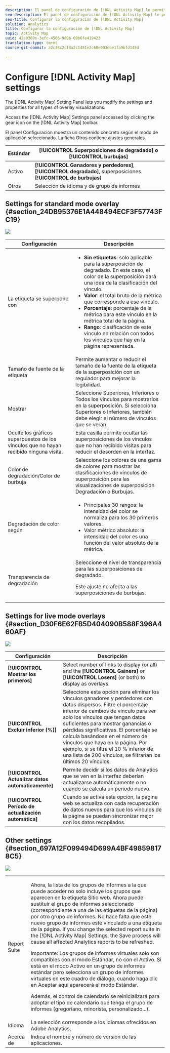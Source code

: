 ```yaml
---
description: El panel de configuración de [!DNL Activity Map] le permite modificar la configuración y las propiedades de todos los tipos de visualizaciones de superposiciones.
seo-description: El panel de configuración de [!DNL Activity Map] le permite modificar la configuración y las propiedades de todos los tipos de visualizaciones de superposiciones.
seo-title: Configurar la configuración de [!DNL Activity Map]
solution: Analytics
title: Configurar la configuración de [!DNL Activity Map]
topic: Activity Map
uuid: 42a0309e-3efc-4506-989b-09b6fe419423
translation-type: tm+mt
source-git-commit: a2c38c2cf3a2c1451e2c60e003ebe1fa9bfd145d

---
```



# Configure [!DNL Activity Map] settings

The [!DNL Activity Map] Setting Panel lets you modify the settings and properties for all types of overlay visualizations.

Access the [!DNL Activity Map] Settings panel accessed by clicking the gear icon on the [!DNL Activity Map] toolbar.

El panel Configuración muestra un contenido concreto según el modo de aplicación seleccionado. La ficha Otros contiene ajustes generales.

| Estándar | **[!UICONTROL Superposiciones de degradado]** o **[!UICONTROL burbujas]** |
|---|---|
| Activo | **[!UICONTROL Ganadores y perdedores]**, **[!UICONTROL degradado]**, superposiciones **[!UICONTROL de burbujas]** |
| Otros | Selección de idioma y de grupo de informes |

## Settings for standard mode overlay {#section_24DB95376E1A448494ECF3F57743FC19}

![](assets/settings_standard.png)

<table id="table_0244107DE6D142F2A1DA4882E0ED9826"> 
 <thead> 
  <tr> 
   <th colname="col2" class="entry"> Configuración </th> 
   <th colname="col3" class="entry"> Descripción </th> 
  </tr> 
 </thead>
 <tbody> 
  <tr> 
   <td colname="col2"> <span class="uicontrol"> La etiqueta se superpone con</span> </td> 
   <td colname="col3"> 
    <ul id="ul_13AD02789F2D4904A35215A8FA230F3E"> 
     <li id="li_8DB71636D2074C69B0D94D3FB0CAFE28"> <b>Sin etiquetas</b>: solo aplicable para la superposición de degradado. En este caso, el color de la superposición dará una idea de la clasificación del vínculo. </li> 
     <li id="li_39C98D7EA9514C1D8731B9D21C0E73A6"> <b>Valor</b>: el total bruto de la métrica que corresponde a ese vínculo. </li> 
     <li id="li_A5F583E45BCD4F2399398F9DCC7FE382"> <b>Porcentaje</b>: porcentaje de la métrica para este vínculo en la métrica total de la página. </li> 
     <li id="li_E4BF7D3B863E4B6C8E737CF29ADA9D67"> <b>Rango</b>: clasificación de este vínculo en relación con todos los vínculos que hay en la página representada. </li> 
    </ul> </td> 
  </tr> 
  <tr> 
   <td colname="col2"> <span class="uicontrol"> Tamaño de fuente de la etiqueta</span> </td> 
   <td colname="col3"> Permite aumentar o reducir el tamaño de la fuente de la etiqueta de la superposición con un regulador para mejorar la legibilidad. </td> 
  </tr> 
  <tr> 
   <td colname="col2"> <span class="uicontrol"> Mostrar</span> </td> 
   <td colname="col3">Seleccione <span class="uicontrol">Superiores</span>, <span class="uicontrol">Inferiores</span> o <span class="uicontrol">Todos los vínculos</span> para mostrarlos en la superposición. Si selecciona Superiores o Inferiores, también debe elegir el número de vínculos que se verán. </td> 
  </tr> 
  <tr> 
   <td colname="col2"> <span class="uicontrol"> Oculte los gráficos superpuestos de los vínculos que no hayan recibido ninguna visita.</span> </td> 
   <td colname="col3"> Esta casilla permite ocultar las superposiciones de los vínculos que no han recibido visitas para reducir el desorden en la interfaz. </td> 
  </tr> 
  <tr> 
   <td colname="col2"> <span class="uicontrol"> Color de degradación/Color de burbuja</span> </td> 
   <td colname="col3">Seleccione los colores de una gama de colores para mostrar las clasificaciones de vínculos de superposición para las visualizaciones de superposición <span class="uicontrol">Degradación</span> o <span class="uicontrol">Burbujas</span>. </td> 
  </tr> 
  <tr> 
   <td colname="col2"> <span class="uicontrol"> Degradación de color según</span> </td> 
   <td colname="col3"> 
    <ul id="ul_1B5C2A44A9EB465D8B8E9AD91AF79D69"> 
     <li id="li_C983CB68B90B492BB0774254292B5961"> <span class="uicontrol"> Principales 30 rangos</span>: la intensidad del color se normaliza para los 30 primeros valores. </li> 
     <li id="li_1E83431C8C734AB0BC82B5A66AED1189"> <span class="uicontrol"> Valor métrico absoluto</span>: la intensidad del color es una función del valor absoluto de la métrica. </li> 
    </ul> </td> 
  </tr> 
  <tr> 
   <td colname="col2"> <span class="uicontrol"> Transparencia de degradación</span> </td> 
   <td colname="col3">Seleccione el nivel de transparencia para las superposiciones de degradado. <p>Este ajuste no afecta a las superposiciones de burbujas. </p> </td> 
  </tr> 
 </tbody> 
</table>

## Settings for live mode overlays {#section_D30F6E62FB5D404090B588F396A460AF}

![](assets/settings_live.png)

| Configuración | Descripción |
|---|---|
| **[!UICONTROL Mostrar los primeros]** | Select number of links to display (or all) and the **[!UICONTROL Gainers]** or **[!UICONTROL Losers]** (or both) to display as overlays. |
| **[!UICONTROL Excluir inferior (%)]** | Seleccione esta opción para eliminar los vínculos ganadores y perdedores con datos dispersos. Filtre el porcentaje inferior de cambios de vínculo para ver solo los vínculos que tengan datos suficientes para mostrar ganancias o pérdidas significativas. El porcentaje se calcula basándose en el número de vínculos que haya en la página. Por ejemplo, si se filtra el 10 % inferior de una lista de 200 vínculos, se filtrarían los últimos 20 vínculos. |
| **[!UICONTROL Actualizar datos automáticamente]** | Permite decidir si los datos de Analytics que se ven en la interfaz deberían actualizarse automáticamente o no cuando se calcula un período nuevo. |
| **[!UICONTROL Período de actualización automática]** | Cuando se activa esta opción, la página web se actualiza con cada recuperación de datos nuevos para que los vínculos de la página se puedan sincronizar mejor con los datos recopilados. |

## Other settings {#section_697A12F099494D699A4BF498598178C5}

![](assets/settings_other.png)

<table id="table_0F560236F8844FA0928CBB9C50D5ABEF"> 
 <tbody> 
  <tr> 
   <td colname="col1"> Report Suite </td> 
   <td colname="col2"> <p>Ahora, la lista de los grupos de informes a la que puede acceder no solo incluye los grupos que aparecen en la etiqueta Sitio web. Ahora puede sustituir el grupo de informes seleccionado (correspondiente a una de las etiquetas de la página) por otro grupo de informes. No hace falta que este nuevo grupo de informes esté vinculado a una etiqueta de la página. If you change the selected report suite in the [!DNL Activity Map] Settings, the <span class="uicontrol"> Save</span> process will cause all affected Analytics reports to be refreshed. </p> <p> <p>Importante: Los grupos de informes virtuales solo son compatibles con el modo Estándar, no con el Activo. Si está en el modo Activo en un grupo de informes estándar pero selecciona un grupo de informes virtuales en este cuadro de diálogo, cuando haga clic en <span class="uicontrol">Aceptar</span> aquí aparecerá el modo Estándar. </p> </p> <p>Además, el control de calendario se reinicializará para adoptar el tipo de calendario que tenga el grupo de informes (gregoriano, minorista, personalizado...). </p> </td> 
  </tr> 
  <tr> 
   <td colname="col1"> Idioma </td> 
   <td colname="col2"> La selección corresponde a los idiomas ofrecidos en Adobe Analytics. </td> 
  </tr> 
  <tr> 
   <td colname="col1"> Acerca de </td> 
   <td colname="col2"> Indica el nombre y número de versión de las aplicaciones. </td> 
  </tr> 
 </tbody> 
</table>

